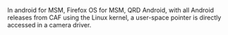 In android for MSM, Firefox OS for MSM, QRD Android, with all Android releases from CAF using the Linux kernel, a user-space pointer is directly accessed in a camera driver.